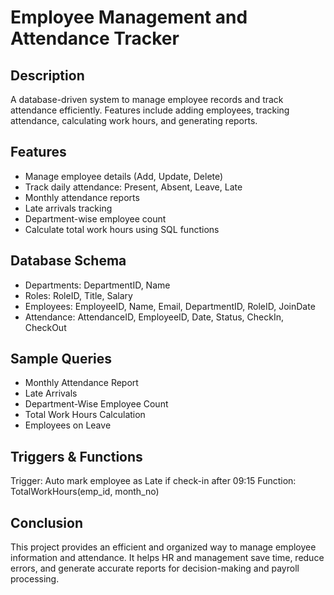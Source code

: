 # Employee Management and Attendance Tracker
## Description
A database-driven system to manage employee records and track attendance efficiently.
Features include adding employees, tracking attendance, calculating work hours, and generating reports.

## Features
- Manage employee details (Add, Update, Delete)
- Track daily attendance: Present, Absent, Leave, Late
- Monthly attendance reports
- Late arrivals tracking
- Department-wise employee count
- Calculate total work hours using SQL functions

## Database Schema
- Departments: DepartmentID, Name
- Roles: RoleID, Title, Salary
- Employees: EmployeeID, Name, Email, DepartmentID, RoleID, JoinDate
- Attendance: AttendanceID, EmployeeID, Date, Status, CheckIn, CheckOut

## Sample Queries
- Monthly Attendance Report
- Late Arrivals
- Department-Wise Employee Count
- Total Work Hours Calculation
- Employees on Leave

## Triggers & Functions
Trigger: Auto mark employee as Late if check-in after 09:15
Function: TotalWorkHours(emp_id, month_no)

## Conclusion
This project provides an efficient and organized way to manage employee information and attendance. 
It helps HR and management save time, reduce errors, and generate accurate reports for decision-making and payroll processing.
